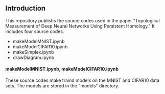 ## Introduction
This repository publishs the source codes used in the paper "Topological Measurement of Deep Neural Networks Using Persistent Homology." It includes four source codes.
* makeModelMNIST.ipynb
* makeModelCIFAR10.ipynb
* makeSimplex.ipynb
* drawDiagram.ipynb

#### makeModelMNIST.ipynb, makeModelCIFAR10.ipynb
These source codes make traind models on the MNIST and CIFAR10 data sets. The models are stored in the "models" directory.

